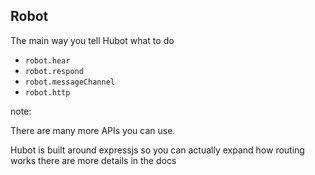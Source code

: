 ## Robot

The main way you tell Hubot what to do

 * `robot.hear` <!-- .element: class="fragment" -->
 * `robot.respond` <!-- .element: class="fragment" -->
 * `robot.messageChannel` <!-- .element: class="fragment" -->
 * `robot.http` <!-- .element: class="fragment" -->

note:

There are many more APIs you can use.

Hubot is built around expressjs so you can actually expand how routing works
there are more details in the docs